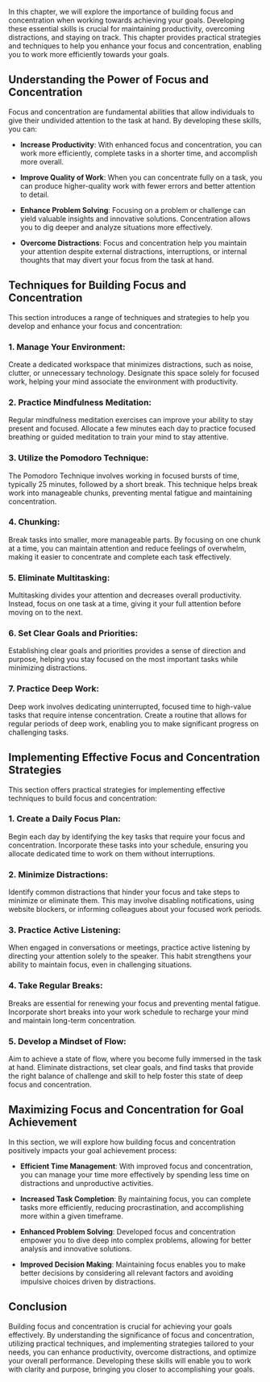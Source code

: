 
In this chapter, we will explore the importance of building focus and concentration when working towards achieving your goals. Developing these essential skills is crucial for maintaining productivity, overcoming distractions, and staying on track. This chapter provides practical strategies and techniques to help you enhance your focus and concentration, enabling you to work more efficiently towards your goals.

Understanding the Power of Focus and Concentration
--------------------------------------------------

Focus and concentration are fundamental abilities that allow individuals to give their undivided attention to the task at hand. By developing these skills, you can:

* **Increase Productivity**: With enhanced focus and concentration, you can work more efficiently, complete tasks in a shorter time, and accomplish more overall.

* **Improve Quality of Work**: When you can concentrate fully on a task, you can produce higher-quality work with fewer errors and better attention to detail.

* **Enhance Problem Solving**: Focusing on a problem or challenge can yield valuable insights and innovative solutions. Concentration allows you to dig deeper and analyze situations more effectively.

* **Overcome Distractions**: Focus and concentration help you maintain your attention despite external distractions, interruptions, or internal thoughts that may divert your focus from the task at hand.

Techniques for Building Focus and Concentration
-----------------------------------------------

This section introduces a range of techniques and strategies to help you develop and enhance your focus and concentration:

### 1. **Manage Your Environment**:

Create a dedicated workspace that minimizes distractions, such as noise, clutter, or unnecessary technology. Designate this space solely for focused work, helping your mind associate the environment with productivity.

### 2. **Practice Mindfulness Meditation**:

Regular mindfulness meditation exercises can improve your ability to stay present and focused. Allocate a few minutes each day to practice focused breathing or guided meditation to train your mind to stay attentive.

### 3. **Utilize the Pomodoro Technique**:

The Pomodoro Technique involves working in focused bursts of time, typically 25 minutes, followed by a short break. This technique helps break work into manageable chunks, preventing mental fatigue and maintaining concentration.

### 4. **Chunking**:

Break tasks into smaller, more manageable parts. By focusing on one chunk at a time, you can maintain attention and reduce feelings of overwhelm, making it easier to concentrate and complete each task effectively.

### 5. **Eliminate Multitasking**:

Multitasking divides your attention and decreases overall productivity. Instead, focus on one task at a time, giving it your full attention before moving on to the next.

### 6. **Set Clear Goals and Priorities**:

Establishing clear goals and priorities provides a sense of direction and purpose, helping you stay focused on the most important tasks while minimizing distractions.

### 7. **Practice Deep Work**:

Deep work involves dedicating uninterrupted, focused time to high-value tasks that require intense concentration. Create a routine that allows for regular periods of deep work, enabling you to make significant progress on challenging tasks.

Implementing Effective Focus and Concentration Strategies
---------------------------------------------------------

This section offers practical strategies for implementing effective techniques to build focus and concentration:

### 1. **Create a Daily Focus Plan**:

Begin each day by identifying the key tasks that require your focus and concentration. Incorporate these tasks into your schedule, ensuring you allocate dedicated time to work on them without interruptions.

### 2. **Minimize Distractions**:

Identify common distractions that hinder your focus and take steps to minimize or eliminate them. This may involve disabling notifications, using website blockers, or informing colleagues about your focused work periods.

### 3. **Practice Active Listening**:

When engaged in conversations or meetings, practice active listening by directing your attention solely to the speaker. This habit strengthens your ability to maintain focus, even in challenging situations.

### 4. **Take Regular Breaks**:

Breaks are essential for renewing your focus and preventing mental fatigue. Incorporate short breaks into your work schedule to recharge your mind and maintain long-term concentration.

### 5. **Develop a Mindset of Flow**:

Aim to achieve a state of flow, where you become fully immersed in the task at hand. Eliminate distractions, set clear goals, and find tasks that provide the right balance of challenge and skill to help foster this state of deep focus and concentration.

Maximizing Focus and Concentration for Goal Achievement
-------------------------------------------------------

In this section, we will explore how building focus and concentration positively impacts your goal achievement process:

* **Efficient Time Management**: With improved focus and concentration, you can manage your time more effectively by spending less time on distractions and unproductive activities.

* **Increased Task Completion**: By maintaining focus, you can complete tasks more efficiently, reducing procrastination, and accomplishing more within a given timeframe.

* **Enhanced Problem Solving**: Developed focus and concentration empower you to dive deep into complex problems, allowing for better analysis and innovative solutions.

* **Improved Decision Making**: Maintaining focus enables you to make better decisions by considering all relevant factors and avoiding impulsive choices driven by distractions.

Conclusion
----------

Building focus and concentration is crucial for achieving your goals effectively. By understanding the significance of focus and concentration, utilizing practical techniques, and implementing strategies tailored to your needs, you can enhance productivity, overcome distractions, and optimize your overall performance. Developing these skills will enable you to work with clarity and purpose, bringing you closer to accomplishing your goals.
